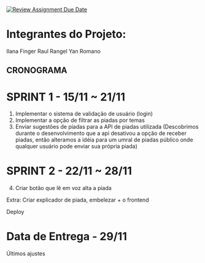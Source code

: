 [![Review Assignment Due Date](https://classroom.github.com/assets/deadline-readme-button-24ddc0f5d75046c5622901739e7c5dd533143b0c8e959d652212380cedb1ea36.svg)](https://classroom.github.com/a/Jt8DU81q)

# Integrantes do Projeto:
Ilana Finger
Raul Rangel
Yan Romano

## CRONOGRAMA ##

# SPRINT 1 - 15/11 ~ 21/11
1) Implementar o sistema de validação de usuário (login)
2) Implementar a opção de filtrar as piadas por temas
3) Enviar sugestões de piadas para a API de piadas utilizada (Descobrimos durante o desenvolvimento que a api desativou a opção de receber piadas, então alteramos a idéia para um umral de piadas público onde qualquer usuário pode enviar sua própria piada)

# SPRINT 2 - 22/11 ~ 28/11
4) Criar botão que lê em voz alta a piada

Extra: Criar explicador de piada, embelezar + o frontend

Deploy

# Data de Entrega - 29/11
Últimos ajustes